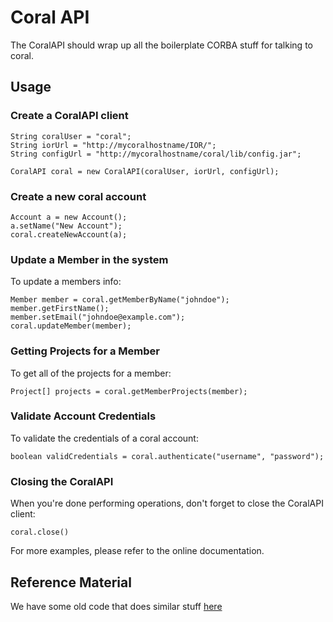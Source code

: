 Coral API
===

The CoralAPI should wrap up all the boilerplate CORBA stuff for talking to coral.
    
Usage
-----

### Create a CoralAPI client

```
String coralUser = "coral";
String iorUrl = "http://mycoralhostname/IOR/";
String configUrl = "http://mycoralhostname/coral/lib/config.jar";

CoralAPI coral = new CoralAPI(coralUser, iorUrl, configUrl);
```

### Create a new coral account

```
Account a = new Account();
a.setName("New Account");
coral.createNewAccount(a);
```
### Update a Member in the system
To update a members info:

```
Member member = coral.getMemberByName("johndoe");
member.getFirstName();
member.setEmail("johndoe@example.com");
coral.updateMember(member);
```

### Getting Projects for a Member
To get all of the projects for a member:

```
Project[] projects = coral.getMemberProjects(member);
```

### Validate Account Credentials
To validate the credentials of a coral account:

```
boolean validCredentials = coral.authenticate("username", "password");
```

### Closing the CoralAPI
When you're done performing operations, don't forget to close the CoralAPI
client:

```
coral.close()
```

For more examples, please refer to the online documentation.

Reference Material
------------------
We have some old code that does similar stuff [here][ref]

[ref]: http://nanoproject.eng.utah.edu/HardwareServerProxy/browser/HardwareServerProxy/HardwareServerProxy/branches/ObserverPatternRefactor/driver/src/main/java/edu/utah/nanofab/controller
